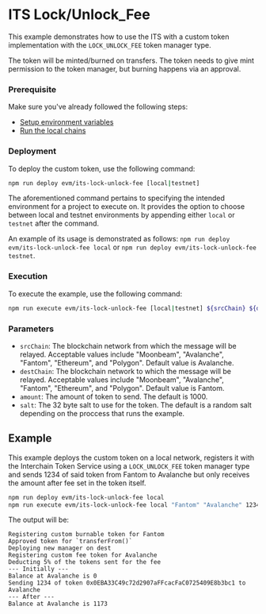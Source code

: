 # ITS Lock/Unlock_Fee

This example demonstrates how to use the ITS with a custom token implementation with the `LOCK_UNLOCK_FEE` token manager type.

The token will be minted/burned on transfers. The token needs to give mint permission to the token manager, but burning happens via an approval.

### Prerequisite

Make sure you've already followed the following steps:

-   [Setup environment variables](/README.md#set-environment-variables)
-   [Run the local chains](/README.md#running-the-local-chains)

### Deployment

To deploy the custom token, use the following command:

```bash
npm run deploy evm/its-lock-unlock-fee [local|testnet]
```

The aforementioned command pertains to specifying the intended environment for a project to execute on. It provides the option to choose between local and testnet environments by appending either `local` or `testnet` after the command.

An example of its usage is demonstrated as follows: `npm run deploy evm/its-lock-unlock-fee local` or `npm run deploy evm/its-lock-unlock-fee testnet`.

### Execution

To execute the example, use the following command:

```bash
npm run execute evm/its-lock-unlock-fee [local|testnet] ${srcChain} ${destChain} ${amount} ${salt}
```

### Parameters

-   `srcChain`: The blockchain network from which the message will be relayed. Acceptable values include "Moonbeam", "Avalanche", "Fantom", "Ethereum", and "Polygon". Default value is Avalanche.
-   `destChain`: The blockchain network to which the message will be relayed. Acceptable values include "Moonbeam", "Avalanche", "Fantom", "Ethereum", and "Polygon". Default value is Fantom.
-   `amount`: The amount of token to send. The default is 1000.
-   `salt`: The 32 byte salt to use for the token. The default is a random salt depending on the proccess that runs the example.

## Example

This example deploys the custom token on a local network, registers it with the Interchain Token Service using a `LOCK_UNLOCK_FEE` token manager type and sends 1234 of said token from Fantom to Avalanche but only receives the amount after fee set in the token itself.

```bash
npm run deploy evm/its-lock-unlock-fee local
npm run execute evm/its-lock-unlock-fee local "Fantom" "Avalanche" 1234 "0xa457d6C043b7288454773321a440BA8866D47f96D924D4C38a50b2b0698fae46"
```

The output will be:

```
Registering custom burnable token for Fantom
Approved token for `transferFrom()`
Deploying new manager on dest
Registering custom fee token for Avalanche
Deducting 5% of the tokens sent for the fee
--- Initially ---
Balance at Avalanche is 0
Sending 1234 of token 0x0EBA33C49c72d2907aFFcacFaC0725409E8b3bc1 to Avalanche
--- After ---
Balance at Avalanche is 1173
```
